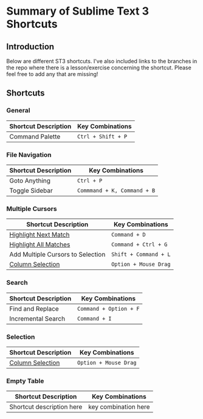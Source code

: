 # Summary of Sublime Text 3 Shortcuts

## Introduction
Below are different ST3 shortcuts. I've also included links to the branches in the repo where there is a lesson/exercise concerning the shortcut. Please feel free to add any that are missing!

## Shortcuts

### General
| Shortcut Description            | Key Combinations         |
| ------------------------------- | ------------------------ |
| Command Palette | `Ctrl + Shift + P`

### File Navigation
| Shortcut Description            | Key Combinations         |
| ------------------------------- | ------------------------ |
| Goto Anything | `Ctrl + P`
| Toggle Sidebar | `Commmand + K, Command + B`

### Multiple Cursors

| Shortcut Description            | Key Combinations         |
| ------------------------------- | ------------------------ |
| [Highlight Next Match](https://github.com/cgrinaldi/learn-sublime/tree/multiple-cursors) | `Command + D` |
| [Highlight All Matches](https://github.com/cgrinaldi/learn-sublime/tree/multiple-cursors) | `Command + Ctrl + G` |
| Add Multiple Cursors to Selection | `Shift + Command + L` |
| [Column Selection](https://github.com/cgrinaldi/learn-sublime/tree/multiple-cursors) | `Option + Mouse Drag`

### Search

| Shortcut Description            | Key Combinations         |
| ------------------------------- | ------------------------ |
| Find and Replace | `Command + Option + F` |
| Incremental Search | `Command + I` |

### Selection

| Shortcut Description            | Key Combinations         |
| ------------------------------- | ------------------------ |
| [Column Selection](https://github.com/cgrinaldi/learn-sublime/tree/multiple-cursors) | `Option + Mouse Drag`

### Empty Table
| Shortcut Description            | Key Combinations         |
| ------------------------------- | ------------------------ |
| Shortcut description here | key combination here
